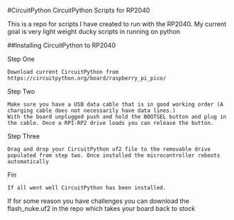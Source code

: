#CircuitPython
CircuitPython Scripts for RP2040

This is a repo for scripts I have created to run with the RP2040. My current goal is very light weight ducky scripts in running on python

##Installing CircuitPython to RP2040

Step One
	
	Download current CircuitPython from https://circuitpython.org/board/raspberry_pi_pico/
	
Step Two
	
	Make sure you have a USB data cable that is in good working order (A charging cable does not necessarily have data lines.)
	With the board unplugged push and hold the BOOTSEL button and plug in the cable. Once a RPI-RP2 drive loads you can release the button.
	
Step Three
	
	Drag and drop your CircuitPython uf2 file to the removable drive populated from step two. Once installed the microcontroller reboots automatically
	
Fin
	
	If all went well CircuitPython has been installed. 
	
If for some reason you have challenges you can download the flash_nuke.uf2 in the repo which takes your board back to stock
	
